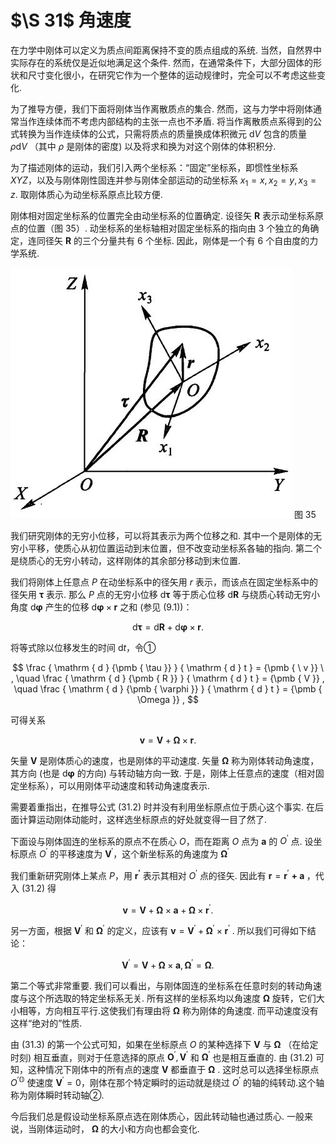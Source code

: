 # $\S 31$ 角速度

在力学中刚体可以定义为质点间距离保持不变的质点组成的系统. 当然，自然界中实际存在的系统仅是近似地满足这个条件. 然而，在通常条件下，大部分固体的形状和尺寸变化很小，在研究它作为一个整体的运动规律时，完全可以不考虑这些变化.

为了推导方便，我们下面将刚体当作离散质点的集合. 然而，这与力学中将刚体通常当作连续体而不考虑内部结构的主张一点也不矛盾. 将当作离散质点系得到的公式转换为当作连续体的公式，只需将质点的质量换成体积微元 $\mathrm{d}V$ 包含的质量 $\rho \mathrm{d} V$ （其中 $\rho$ 是刚体的密度) 以及将求和换为对这个刚体的体积积分.

为了描述刚体的运动，我们引入两个坐标系：“固定”坐标系，即惯性坐标系 $X Y Z$，以及与刚体刚性固连并参与刚体全部运动的动坐标系 $x _ { 1 } = x , x _ { 2 } = y , x _ { 3 } = z$. 取刚体质心为动坐标系原点比较方便.

刚体相对固定坐标系的位置完全由动坐标系的位置确定. 设径矢 ${\pmb R}$ 表示动坐标系原点的位置（图 35）. 动坐标系的坐标轴相对固定坐标系的指向由 3 个独立的角确定，连同径矢 ${\pmb R}$ 的三个分量共有 6 个坐标. 因此，刚体是一个有 6 个自由度的力学系统.

![](images/2c2e7c83302d6c7dbe28a420d36dd4dfa84d4c25b8292fa5580bf3aba54c000d.jpg)
图 35

我们研究刚体的无穷小位移，可以将其表示为两个位移之和. 其中一个是刚体的无穷小平移，使质心从初位置运动到末位置，但不改变动坐标系各轴的指向. 第二个是绕质心的无穷小转动，这样刚体的其余部分移动到末位置.

我们将刚体上任意点 $P$ 在动坐标系中的径矢用 $r$ 表示，而该点在固定坐标系中的径矢用 ${\pmb { \tau }}$ 表示. 那么 $P$ 点的无穷小位移 $\mathrm {d} {\pmb \tau}$ 等于质心位移 $\mathrm {d} {\pmb { R }}$ 与绕质心转动无穷小角度 $\mathrm {d} {\pmb { \varphi }}$ 产生的位移 $\mathrm {d} {\pmb{\varphi}} \times {\pmb{r}}$ 之和 (参见 (9.1))：

$$
\mathrm { d } {\pmb { \tau }} = \mathrm { d } {\pmb { R }} + \mathrm { d } {\pmb { \varphi }} \times {\pmb { r }} .
$$

将等式除以位移发生的时间 $\mathrm { d } t$，令①

$$
\frac { \mathrm { d } {\pmb { \tau }} } { \mathrm { d } t } = {\pmb { \ v }} \ , \quad \frac { \mathrm { d } {\pmb { R }} } { \mathrm { d } t } = {\pmb { V }} , \quad \frac { \mathrm { d } {\pmb { \varphi }} } { \mathrm { d } t } = {\pmb { \Omega }} ,
$$

可得关系

$$
{ \pmb v } = { \pmb V } + { \pmb \Omega } \times { \pmb r } .
$$

矢量 $\mathbf { V }$ 是刚体质心的速度，也是刚体的平动速度. 矢量 $\pmb { \Omega }$ 称为刚体转动角速度，其方向 (也是 $\mathrm { d } \pmb { \varphi }$ 的方向) 与转动轴方向一致. 于是，刚体上任意点的速度（相对固定坐标系），可以用刚体平动速度和转动角速度表示.

需要着重指出，在推导公式 (31.2) 时并没有利用坐标原点位于质心这个事实. 在后面计算运动刚体动能时，这样选坐标原点的好处就变得一目了然了.

下面设与刚体固连的坐标系的原点不在质心 $O$，而在距离 $O$ 点为 $\pmb { a }$ 的 $O ^ { \prime }$ 点. 设坐标原点 $O ^ { \prime }$ 的平移速度为 $\mathbf { V } ^ { \prime }$，这个新坐标系的角速度为 $\pmb { \Omega } ^ { \prime }$

我们重新研究刚体上某点 $P$，用 $\boldsymbol { r ^ { \prime } }$ 表示其相对 $O ^ { \prime }$ 点的径矢. 因此有 $\boldsymbol { r } = \boldsymbol { r } ^ { \prime }$ $\textbf { + a }$，代入 (31.2) 得

$$
{ \pmb v } = { \pmb V } + { \pmb \Omega } \times { \pmb a } + { \pmb \Omega } \times { \pmb r } ^ { \prime } .
$$

另一方面，根据 $\mathbf { V } ^ { \prime }$ 和 $\pmb { \Omega } ^ { \prime }$ 的定义，应该有 $\pmb { v } = \pmb { V } ^ { \prime } + \pmb { \Omega } ^ { \prime } \times \pmb { r } ^ { \prime }$ . 所以我们可得如下结论：

$$
\pmb { V } ^ { \prime } = \pmb { V } + \pmb { \Omega } \times \pmb { a } , \pmb { \Omega } ^ { \prime } = \pmb { \Omega } .
$$

第二个等式非常重要. 我们可以看出，与刚体固连的坐标系在任意时刻的转动角速度与这个所选取的特定坐标系无关. 所有这样的坐标系均以角速度 $\pmb { \Omega }$ 旋转，它们大小相等，方向相互平行.这使我们有理由将 $\pmb { \Omega }$ 称为刚体的角速度. 而平动速度没有这样“绝对的”性质.

由 (31.3) 的第一个公式可知，如果在坐标原点 $O$ 的某种选择下 $\mathbf { V }$ 与 $\pmb { \Omega }$ （在给定时刻) 相互垂直，则对于任意选择的原点 $\boldsymbol { O } ^ { \prime } , \boldsymbol { V } ^ { \prime }$ 和 $\pmb { \Omega } ^ { \prime }$ 也是相互垂直的. 由 (31.2) 可知，这种情况下刚体中的所有点的速度 $\pmb { V }$ 都垂直于 $\pmb { \Omega }$ . 这时总可以选择坐标原点 $O ^ { \prime \mathbb { O } }$ 使速度 $\mathbf { V } ^ { \prime } = 0$，刚体在那个特定瞬时的运动就是绕过 $O ^ { \prime }$ 的轴的纯转动.这个轴称为刚体瞬时转动轴②.

今后我们总是假设动坐标系原点选在刚体质心，因此转动轴也通过质心. 一般来说，当刚体运动时， $\pmb { \Omega }$ 的大小和方向也都会变化.
